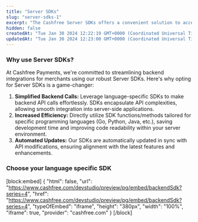 ```yaml
---
title: "Server SDKs"
slug: "server-sdks-1"
excerpt: "The Cashfree Server SDKs offers a convenient solution to access Cashfree PG APIs from a server-side applications."
hidden: false
createdAt: "Tue Jan 30 2024 12:22:19 GMT+0000 (Coordinated Universal Time)"
updatedAt: "Tue Jan 30 2024 12:23:00 GMT+0000 (Coordinated Universal Time)"
---
```

### Why use Server SDKs?

At Cashfree Payments, we're committed to streamlining backend integrations for merchants using our robust Server SDKs. Here's why opting for Server SDKs is a game-changer:

1. **Simplified Backend Calls:** Leverage language-specific SDKs to make backend API calls effortlessly. SDKs encapsulate API complexities, allowing smooth integration into server-side applications.
2. **Increased Efficiency:** Directly utilize SDK functions/methods tailored for specific programming languages (Go, Python, Java, etc.), saving development time and improving code readability within your server environment.
3. **Automated Updates:** Our SDKs are automatically updated in sync with API modifications, ensuring alignment with the latest features and enhancements.

### Choose your language specific SDK

[block:embed]
{
  "html": false,
  "url": "https://www.cashfree.com/devstudio/preview/pg/embed/backendSdk?series=4",
  "href": "https://www.cashfree.com/devstudio/preview/pg/embed/backendSdk?series=4",
  "typeOfEmbed": "iframe",
  "height": "380px",
  "width": "100%",
  "iframe": true,
  "provider": "cashfree.com"
}
[/block]
